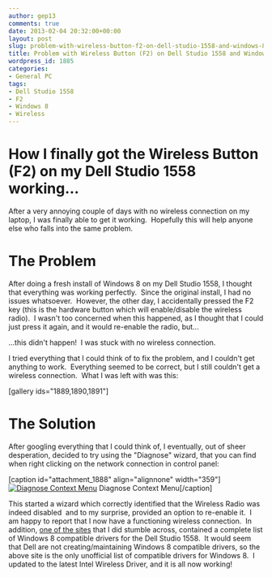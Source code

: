 ```yaml
---
author: gep13
comments: true
date: 2013-02-04 20:32:00+00:00
layout: post
slug: problem-with-wireless-button-f2-on-dell-studio-1558-and-windows-8
title: Problem with Wireless Button (F2) on Dell Studio 1558 and Windows 8
wordpress_id: 1885
categories:
- General PC
tags:
- Dell Studio 1558
- F2
- Windows 8
- Wireless
---
```


# How I finally got the Wireless Button (F2) on my Dell Studio 1558 working...


After a very annoying couple of days with no wireless connection on my laptop, I was finally able to get it working.  Hopefully this will help anyone else who falls into the same problem.


# The Problem


After doing a fresh install of Windows 8 on my Dell Studio 1558, I thought that everything was working perfectly.  Since the original install, I had no issues whatsoever.  However, the other day, I accidentally pressed the F2 key (this is the hardware button which will enable/disable the wireless radio).  I wasn't too concerned when this happened, as I thought that I could just press it again, and it would re-enable the radio, but...

...this didn't happen!  I was stuck with no wireless connection.

I tried everything that I could think of to fix the problem, and I couldn't get anything to work.  Everything seemed to be correct, but I still couldn't get a wireless connection.  What I was left with was this:

[gallery ids="1889,1890,1891"]


# 




# The Solution


After googling everything that I could think of, I eventually, out of sheer desperation, decided to try using the "Diagnose" wizard, that you can find when right clicking on the network connection in control panel:

[caption id="attachment_1888" align="alignnone" width="359"][![Diagnose Context Menu](http://www.gep13.co.uk/blog/wp-content/uploads/2013/02/Diagnose_Context_Menu.png)](http://www.gep13.co.uk/blog/problem-with-wireless-button-f2-on-dell-studio-1558-and-windows-8/diagnose_context_menu/) Diagnose Context Menu[/caption]

This started a wizard which correctly identified that the Wireless Radio was indeed disabled  and to my surprise, provided an option to re-enable it.  I am happy to report that I now have a functioning wireless connection.  In addition, [one of the sites](http://en.community.dell.com/support-forums/laptop/w/laptop/4232.studio-1558-windows-8-64-bit.aspx) that I did stumble across, contained a complete list of Windows 8 compatible drivers for the Dell Studio 1558.  It would seem that Dell are not creating/maintaining Windows 8 compatible drivers, so the above site is the only unofficial list of compatible drivers for Windows 8.  I updated to the latest Intel Wireless Driver, and it is all now working!
